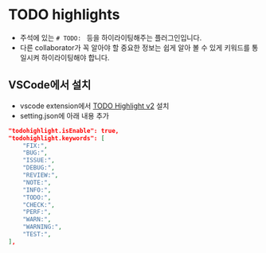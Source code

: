 # TODO highlights

- 주석에 있는 `# TODO: ` 등을 하이라이팅해주는 플러그인입니다.
- 다른 collaborator가 꼭 알아야 할 중요한 정보는 쉽게 알아 볼 수 있게 키워드를 통일시켜 하이라이팅해야 합니다.

## VSCode에서 설치

- vscode extension에서 [TODO Highlight v2](https://marketplace.visualstudio.com/items?itemName=jgclark.vscode-todo-highlight) 설치
- setting.json에 아래 내용 추가

```json
"todohighlight.isEnable": true,
"todohighlight.keywords": [
    "FIX:",
    "BUG:",
    "ISSUE:",
    "DEBUG:",
    "REVIEW:",
    "NOTE:",
    "INFO:",
    "TODO:",
    "CHECK:",
    "PERF:",
    "WARN:",
    "WARNING:",
    "TEST:",
],
```
